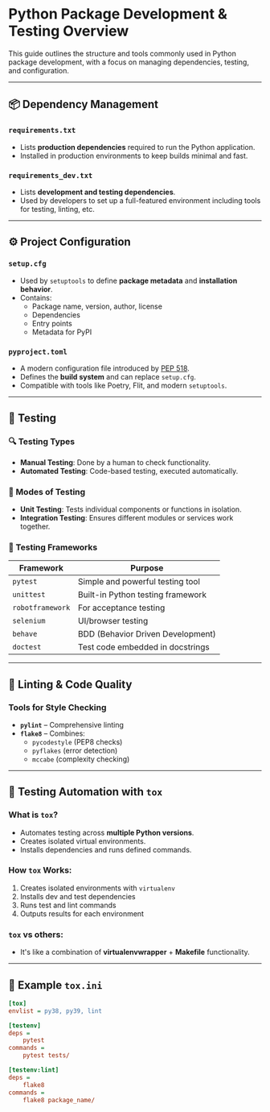 # Python Package Development & Testing Overview

This guide outlines the structure and tools commonly used in Python package development, with a focus on managing dependencies, testing, and configuration.

---

## 📦 Dependency Management

### `requirements.txt`
- Lists **production dependencies** required to run the Python application.
- Installed in production environments to keep builds minimal and fast.

### `requirements_dev.txt`
- Lists **development and testing dependencies**.
- Used by developers to set up a full-featured environment including tools for testing, linting, etc.

---

## ⚙️ Project Configuration

### `setup.cfg`
- Used by `setuptools` to define **package metadata** and **installation behavior**.
- Contains:
  - Package name, version, author, license
  - Dependencies
  - Entry points
  - Metadata for PyPI

### `pyproject.toml`
- A modern configuration file introduced by [PEP 518](https://peps.python.org/pep-0518/).
- Defines the **build system** and can replace `setup.cfg`.
- Compatible with tools like Poetry, Flit, and modern `setuptools`.

---

## 🧪 Testing

### 🔍 Testing Types
- **Manual Testing**: Done by a human to check functionality.
- **Automated Testing**: Code-based testing, executed automatically.

### 🧱 Modes of Testing
- **Unit Testing**: Tests individual components or functions in isolation.
- **Integration Testing**: Ensures different modules or services work together.

### 🧪 Testing Frameworks
| Framework       | Purpose                              |
|----------------|--------------------------------------|
| `pytest`        | Simple and powerful testing tool     |
| `unittest`      | Built-in Python testing framework    |
| `robotframework`| For acceptance testing               |
| `selenium`      | UI/browser testing                   |
| `behave`        | BDD (Behavior Driven Development)    |
| `doctest`       | Test code embedded in docstrings     |

---

## 📁 Linting & Code Quality

### Tools for Style Checking
- **`pylint`** – Comprehensive linting
- **`flake8`** – Combines:
  - `pycodestyle` (PEP8 checks)
  - `pyflakes` (error detection)
  - `mccabe` (complexity checking)

---

## 🔄 Testing Automation with `tox`

### What is `tox`?
- Automates testing across **multiple Python versions**.
- Creates isolated virtual environments.
- Installs dependencies and runs defined commands.

### How `tox` Works:
1. Creates isolated environments with `virtualenv`
2. Installs dev and test dependencies
3. Runs test and lint commands
4. Outputs results for each environment

### `tox` vs others:
- It's like a combination of **virtualenvwrapper** + **Makefile** functionality.

---

## 🧪 Example `tox.ini`

```ini
[tox]
envlist = py38, py39, lint

[testenv]
deps = 
    pytest
commands = 
    pytest tests/

[testenv:lint]
deps = 
    flake8
commands = 
    flake8 package_name/
